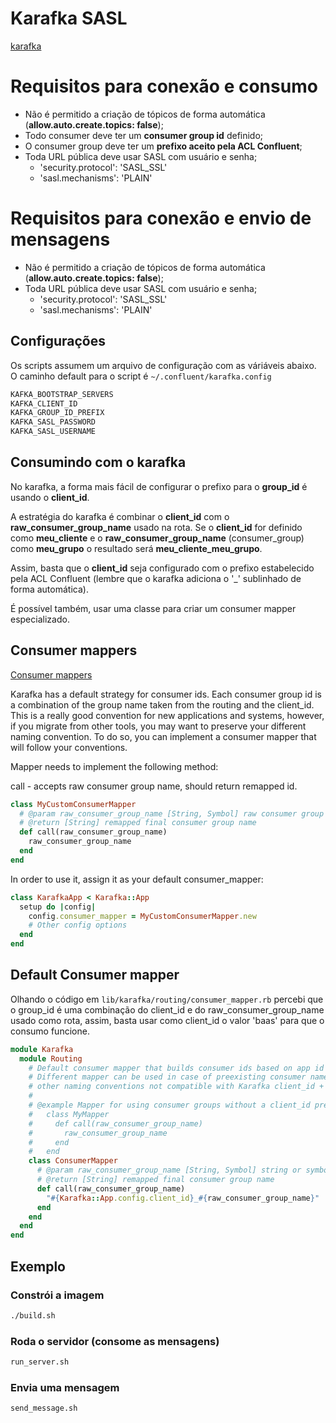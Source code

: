 # Karafka SASL

[karafka](https://github.com/karafka/karafka)

# Requisitos para conexão e consumo

- Não é permitido a criação de tópicos de forma automática (**allow.auto.create.topics: false**);
- Todo consumer deve ter um **consumer group id** definido;
- O consumer group deve ter um **prefixo aceito pela ACL Confluent**;
- Toda URL pública deve usar SASL com usuário e senha;
  - 'security.protocol': 'SASL_SSL'
  - 'sasl.mechanisms': 'PLAIN'

# Requisitos para conexão e envio de mensagens

- Não é permitido a criação de tópicos de forma automática (**allow.auto.create.topics: false**);
- Toda URL pública deve usar SASL com usuário e senha;
  - 'security.protocol': 'SASL_SSL'
  - 'sasl.mechanisms': 'PLAIN'

## Configurações

Os scripts assumem um arquivo de configuração com as váriáveis abaixo.
O caminho default para o script é ```~/.confluent/karafka.config```

```bash
KAFKA_BOOTSTRAP_SERVERS
KAFKA_CLIENT_ID
KAFKA_GROUP_ID_PREFIX
KAFKA_SASL_PASSWORD
KAFKA_SASL_USERNAME
```
## Consumindo com o karafka

No karafka, a forma mais fácil de configurar o prefixo para o **group_id** 
é usando o **client_id**.

A estratégia do karafka é combinar o **client_id** com o **raw_consumer_group_name**
usado na rota. Se o **client_id** for definido como **meu_cliente** e o **raw_consumer_group_name**
(consumer_group) como **meu_grupo** o resultado será **meu_cliente_meu_grupo**.

Assim, basta que o **client_id** seja configurado com o prefixo estabelecido pela ACL Confluent (lembre que o 
karafka adiciona o '_' sublinhado de forma automática).

É possível também, usar uma classe para criar um consumer mapper especializado.

## Consumer mappers

[Consumer mappers](https://karafka.io/docs/Consumer-mappers/)

Karafka has a default strategy for consumer ids. Each consumer group id is a combination of the group name taken 
from the routing and the client_id. This is a really good convention for new applications and systems, however, 
if you migrate from other tools, you may want to preserve your different naming convention. 
To do so, you can implement a consumer mapper that will follow your conventions.

Mapper needs to implement the following method:

call - accepts raw consumer group name, should return remapped id.

```ruby
class MyCustomConsumerMapper
  # @param raw_consumer_group_name [String, Symbol] raw consumer group name
  # @return [String] remapped final consumer group name
  def call(raw_consumer_group_name)
    raw_consumer_group_name
  end
end
```

In order to use it, assign it as your default consumer_mapper:

```ruby
class KarafkaApp < Karafka::App
  setup do |config|
    config.consumer_mapper = MyCustomConsumerMapper.new
    # Other config options
  end
end
```

## Default Consumer mapper

Olhando o código em ```lib/karafka/routing/consumer_mapper.rb``` percebi que o 
group_id é uma combinação do client_id e do raw_consumer_group_name usado como rota,
assim, basta usar como client_id o valor 'baas' para que o consumo funcione.


```ruby
module Karafka
  module Routing
    # Default consumer mapper that builds consumer ids based on app id and consumer group name
    # Different mapper can be used in case of preexisting consumer names or for applying
    # other naming conventions not compatible with Karafka client_id + consumer name concept
    #
    # @example Mapper for using consumer groups without a client_id prefix
    #   class MyMapper
    #     def call(raw_consumer_group_name)
    #       raw_consumer_group_name
    #     end
    #   end
    class ConsumerMapper
      # @param raw_consumer_group_name [String, Symbol] string or symbolized consumer group name
      # @return [String] remapped final consumer group name
      def call(raw_consumer_group_name)
        "#{Karafka::App.config.client_id}_#{raw_consumer_group_name}"
      end
    end
  end
end
```

## Exemplo

### Constrói a imagem

```bash
./build.sh
```
### Roda o servidor (consome as mensagens)

```bash
run_server.sh
```
### Envia uma mensagem

```bash
send_message.sh
```
